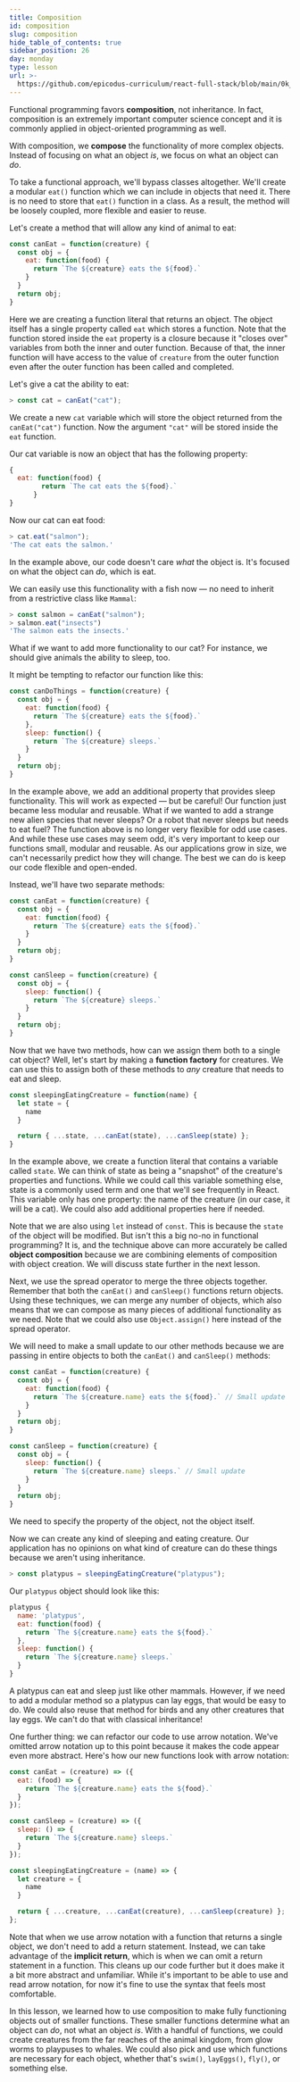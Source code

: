 ```yaml
---
title: Composition
id: composition
slug: composition
hide_table_of_contents: true
sidebar_position: 26
day: monday
type: lesson
url: >-
  https://github.com/epicodus-curriculum/react-full-stack/blob/main/0k_composition.md
---
```


Functional programming favors **composition**, not inheritance. In fact, composition is an extremely important computer science concept and it is commonly applied in object-oriented programming as well.

With composition, we **compose** the functionality of more complex objects. Instead of focusing on what an object _is_, we focus on what an object can _do_.

To take a functional approach, we'll bypass classes altogether. We'll create a modular `eat()` function which we can include in objects that need it. There is no need to store that `eat()` function in a class. As a result, the method will be loosely coupled, more flexible and easier to reuse.

Let's create a method that will allow any kind of animal to eat:

```js
const canEat = function(creature) {
  const obj = {
    eat: function(food) {
      return `The ${creature} eats the ${food}.`
    }
  }
  return obj;
}
```

Here we are creating a function literal that returns an object. The object itself has a single property called `eat` which stores a function. Note that the function stored inside the `eat` property is a closure because it "closes over" variables from both the inner and outer function. Because of that, the inner function will have access to the value of `creature` from the outer function even after the outer function has been called and completed.

Let's give a cat the ability to eat:

```js
> const cat = canEat("cat");
```

We create a new `cat` variable which will store the object returned from the `canEat("cat")` function. Now the argument `"cat"` will be stored inside the `eat` function.

Our cat variable is now an object that has the following property:

```js
{
  eat: function(food) {
        return `The cat eats the ${food}.`
      }
}
```

Now our cat can eat food:

```javascript
> cat.eat("salmon");
'The cat eats the salmon.'
```

In the example above, our code doesn't care _what_ the object is. It's focused on what the object can _do_, which is eat.

We can easily use this functionality with a fish now — no need to inherit from a restrictive class like `Mammal`:

```javascript
> const salmon = canEat("salmon");
> salmon.eat("insects")
'The salmon eats the insects.'
```

What if we want to add more functionality to our cat? For instance, we should give animals the ability to sleep, too. 

It might be tempting to refactor our function like this:

```js
const canDoThings = function(creature) {
  const obj = {
    eat: function(food) {
      return `The ${creature} eats the ${food}.`
    },
    sleep: function() {
      return `The ${creature} sleeps.`
    }
  }
  return obj;
}
```

In the example above, we add an additional property that provides sleep functionality. This will work as expected — but be careful! Our function just became less modular and reusable. What if we wanted to add a strange new alien species that never sleeps? Or a robot that never sleeps but needs to eat fuel? The function above is no longer very flexible for odd use cases. And while these use cases may seem odd, it's very important to keep our functions small, modular and reusable. As our applications grow in size, we can't necessarily predict how they will change. The best we can do is keep our code flexible and open-ended.

Instead, we'll have two separate methods:

```js
const canEat = function(creature) {
  const obj = {
    eat: function(food) {
      return `The ${creature} eats the ${food}.`
    }
  }
  return obj;
}

const canSleep = function(creature) {
  const obj = {
    sleep: function() {
      return `The ${creature} sleeps.`
    }
  }
  return obj;
}
```

Now that we have two methods, how can we assign them both to a single cat object? Well, let's start by making a **function factory** for creatures. We can use this to assign both of these methods to _any_ creature that needs to eat and sleep.

```js
const sleepingEatingCreature = function(name) {
  let state = {
    name
  }

  return { ...state, ...canEat(state), ...canSleep(state) };
}
```

In the example above, we create a function literal that contains a variable called `state`. We can think of state as being a "snapshot" of the creature's properties and functions. While we could call this variable something else, state is a commonly used term and one that we'll see frequently in React. This variable only has one property: the name of the creature (in our case, it will be a cat). We could also add additional properties here if needed.

Note that we are also using `let` instead of `const`. This is because the `state` of the object will be modified. But isn't this a big no-no in functional programming? It is, and the technique above can more accurately be called **object composition** because we are combining elements of composition with object creation. We will discuss state further in the next lesson.

Next, we use the spread operator to merge the three objects together. Remember that both the `canEat()` and `canSleep()` functions return objects. Using these techniques, we can merge any number of objects, which also means that we can compose as many pieces of additional functionality as we need. Note that we could also use `Object.assign()` here instead of the spread operator.

We will need to make a small update to our other methods because we are passing in entire objects to both the `canEat()` and `canSleep()` methods:

```js
const canEat = function(creature) {
  const obj = {
    eat: function(food) {
      return `The ${creature.name} eats the ${food}.` // Small update
    }
  }
  return obj;
}

const canSleep = function(creature) {
  const obj = {
    sleep: function() {
      return `The ${creature.name} sleeps.` // Small update
    }
  }
  return obj;
}
```

We need to specify the property of the object, not the object itself.

Now we can create any kind of sleeping and eating creature. Our application has no opinions on what kind of creature can do these things because we aren't using inheritance.

```js
> const platypus = sleepingEatingCreature("platypus");
```

Our `platypus` object should look like this:

```js
platypus {
  name: 'platypus', 
  eat: function(food) {
    return `The ${creature.name} eats the ${food}.`
  }, 
  sleep: function() {
    return `The ${creature.name} sleeps.`
  }
}
```

A platypus can eat and sleep just like other mammals. However, if we need to add a modular method so a platypus can lay eggs, that would be easy to do. We could also reuse that method for birds and any other creatures that lay eggs. We can't do that with classical inheritance!

One further thing: we can refactor our code to use arrow notation. We've omitted arrow notation up to this point because it makes the code appear even more abstract. Here's how our new functions look with arrow notation:

```js
const canEat = (creature) => ({
  eat: (food) => {
    return `The ${creature.name} eats the ${food}.`
  }
});

const canSleep = (creature) => ({
  sleep: () => {
    return `The ${creature.name} sleeps.`
  }
});

const sleepingEatingCreature = (name) => {
  let creature = {
    name
  }

  return { ...creature, ...canEat(creature), ...canSleep(creature) };
};
```

Note that when we use arrow notation with a function that returns a single object, we don't need to add a return statement. Instead, we can take advantage of the **implicit return**, which is when we can omit a return statement in a function. This cleans up our code further but it does make it a bit more abstract and unfamiliar. While it's important to be able to use and read arrow notation, for now it's fine to use the syntax that feels most comfortable.

In this lesson, we learned how to use composition to make fully functioning objects out of smaller functions. These smaller functions determine what an object can _do_, not what an object _is_. With a handful of functions, we could create creatures from the far reaches of the animal kingdom, from glow worms to playpuses to whales. We could also pick and use which functions are necessary for each object, whether that's `swim()`, `layEggs()`, `fly()`, or something else.
